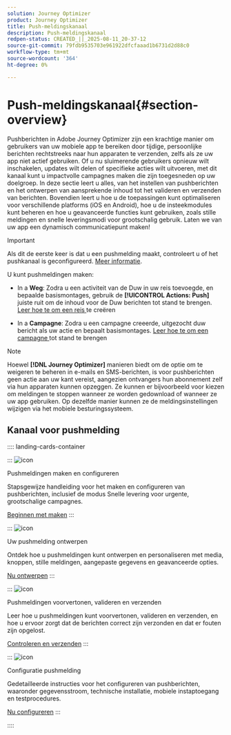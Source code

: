 ```yaml
---
solution: Journey Optimizer
product: Journey Optimizer
title: Push-meldingskanaal
description: Push-meldingskanaal
redpen-status: CREATED_||_2025-08-11_20-37-12
source-git-commit: 79fdb9535703e961922dfcfaaad1b6731d2d88c0
workflow-type: tm+mt
source-wordcount: '364'
ht-degree: 0%

---
```



# Push-meldingskanaal{#section-overview}

Pushberichten in Adobe Journey Optimizer zijn een krachtige manier om gebruikers van uw mobiele app te bereiken door tijdige, persoonlijke berichten rechtstreeks naar hun apparaten te verzenden, zelfs als ze uw app niet actief gebruiken. Of u nu sluimerende gebruikers opnieuw wilt inschakelen, updates wilt delen of specifieke acties wilt uitvoeren, met dit kanaal kunt u impactvolle campagnes maken die zijn toegesneden op uw doelgroep. In deze sectie leert u alles, van het instellen van pushberichten en het ontwerpen van aansprekende inhoud tot het valideren en verzenden van berichten. Bovendien leert u hoe u de toepassingen kunt optimaliseren voor verschillende platforms (iOS en Android), hoe u de insteekmodules kunt beheren en hoe u geavanceerde functies kunt gebruiken, zoals stille meldingen en snelle leveringsmodi voor grootschalig gebruik. Laten we van uw app een dynamisch communicatiepunt maken!

>[!IMPORTANT]
>
>Als dit de eerste keer is dat u een pushmelding maakt, controleert u of het pushkanaal is geconfigureerd. [Meer informatie](../using/push/push-configuration.md).


U kunt pushmeldingen maken:

* In a **Weg**: Zodra u een activiteit van de Duw in uw reis toevoegde, en bepaalde basismontages, gebruik de **[!UICONTROL Actions: Push]** juiste ruit om de inhoud voor de Duw berichten tot stand te brengen. [ Leer hoe te om een reis ](../using/building-journeys/journey-gs.md) te creëren

* In a **Campagne**: Zodra u een campagne creeerde, uitgezocht duw bericht als uw actie en bepaalt basismontages. [ Leer hoe te om een campagne ](../using/campaigns/create-campaign.md#configure) tot stand te brengen


>[!NOTE]
>
>Hoewel **[!DNL Journey Optimizer]** manieren biedt om de optie om te weigeren te beheren in e-mails en SMS-berichten, is voor pushberichten geen actie aan uw kant vereist, aangezien ontvangers hun abonnement zelf via hun apparaten kunnen opzeggen. Ze kunnen er bijvoorbeeld voor kiezen om meldingen te stoppen wanneer ze worden gedownload of wanneer ze uw app gebruiken. Op dezelfde manier kunnen ze de meldingsinstellingen wijzigen via het mobiele besturingssysteem.


## Kanaal voor pushmelding

:::: landing-cards-container

:::
![icon](https://cdn.experienceleague.adobe.com/icons/circle-play.svg)

Pushmeldingen maken en configureren

Stapsgewijze handleiding voor het maken en configureren van pushberichten, inclusief de modus Snelle levering voor urgente, grootschalige campagnes.

[Beginnen met maken](../using/push/create-push.md)
:::

:::
![icon](https://cdn.experienceleague.adobe.com/icons/puzzle-piece.svg)

Uw pushmelding ontwerpen

Ontdek hoe u pushmeldingen kunt ontwerpen en personaliseren met media, knoppen, stille meldingen, aangepaste gegevens en geavanceerde opties.

[Nu ontwerpen](../using/push/design-push.md)
:::

:::
![icon](https://cdn.experienceleague.adobe.com/icons/list-check.svg)

Pushmeldingen voorvertonen, valideren en verzenden

Leer hoe u pushmeldingen kunt voorvertonen, valideren en verzenden, en hoe u ervoor zorgt dat de berichten correct zijn verzonden en dat er fouten zijn opgelost.

[Controleren en verzenden](../using/push/send-push.md)
:::

:::
![icon](https://cdn.experienceleague.adobe.com/icons/gear.svg)

Configuratie pushmelding

Gedetailleerde instructies voor het configureren van pushberichten, waaronder gegevensstroom, technische installatie, mobiele instaptoegang en testprocedures.

[Nu configureren](../using/push/push-configuration.md)
:::

::::
